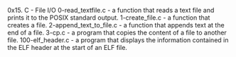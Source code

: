 0x15. C - File I/O
0-read_textfile.c - a function that reads a text file and prints it to the POSIX standard output.
1-create_file.c - a function that creates a file.
2-append_text_to_file.c - a function that appends text at the end of a file.
3-cp.c - a program that copies the content of a file to another file.
100-elf_header.c - a program that displays the information contained in the ELF header at the start of an ELF file.
